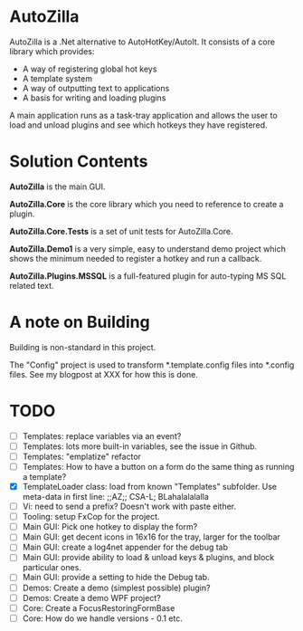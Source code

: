 AutoZilla
=========
AutoZilla is a .Net alternative to AutoHotKey/AutoIt. It consists of a core
library which provides: 

- A way of registering global hot keys
- A template system
- A way of outputting text to applications
- A basis for writing and loading plugins

A main application runs as a task-tray application and allows the user to load
and unload plugins and see which hotkeys they have registered.


Solution Contents
=================
**AutoZilla** is the main GUI.

**AutoZilla.Core** is the core library which you need to reference to
create a plugin.

**AutoZilla.Core.Tests** is a set of unit tests for AutoZilla.Core.

**AutoZilla.Demo1** is a very simple, easy to understand demo project
which shows the minimum needed to register a hotkey and run a callback.

**AutoZilla.Plugins.MSSQL** is a full-featured plugin for auto-typing MS SQL
related text.


A note on Building
==================
Building is non-standard in this project.

The "Config" project is used to transform *.template.config
files into *.config files. See my blogpost at XXX for how this is done.


TODO
====
- [ ] Templates: replace variables via an event?
- [ ] Templates: lots more built-in variables, see the issue in Github.
- [ ] Templates: "emplatize" refactor
- [ ] Templates: How to have a button on a form do the same thing as running a template?
- [X] TemplateLoader class: load from known "Templates" subfolder. Use meta-data in first line: ;;AZ;; CSA-L; BLahalalalalla
- [ ] Vi: need to send a prefix? Doesn't work with paste either.
- [ ] Tooling: setup FxCop for the project.
- [ ] Main GUI: Pick one hotkey to display the form?
- [ ] Main GUI: get decent icons in 16x16 for the tray, larger for the toolbar
- [ ] Main GUI: create a log4net appender for the debug tab
- [ ] Main GUI: provide ability to load & unload keys & plugins, and block particular ones.
- [ ] Main GUI: provide a setting to hide the Debug tab.
- [ ] Demos: Create a demo (simplest possible) plugin?
- [ ] Demos: Create a demo WPF project?
- [ ] Core: Create a FocusRestoringFormBase
- [ ] Core: How do we handle versions - 0.1 etc.
